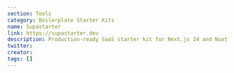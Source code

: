 ```yaml
---
section: Tools
category: Boilerplate Starter Kits
name: Supastarter
link: https://supastarter.dev
description: Production-ready SaaS starter kit for Next.js 14 and Nuxt 3.
twitter:
creator:
tags: []
---
```

